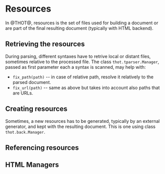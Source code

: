 # Resources

In @THOT@, resources is the set of files used for building a document or are part
of the final resulting document (typically with HTML backend).


## Retrieving the resources

During parsing, different syntaxes have to retrive local or distant files,
sometimes relative to the processed file. The class `thot.tparser.Manager`,
passed as first parameter each a syntax is scanned, may help with:

* `fix_path(path)` -- in case of relative path, resolve it relatively to the
	parsed document.
* `fix_url(path)` -- same as above but takes into account also paths that are URLs.



## Creating resources

Sometimes, a new resources has to be generated, typically by an external generator,
and kept with the resulting document. This is one using class `thot.back.Manager`.




## Referencing resources


## HTML Managers



